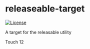 # releaseable-target

[![License](https://img.shields.io/badge/License-Apache_2.0-blue.svg)](https://opensource.org/licenses/Apache-2.0)

A target for the releasable utility

Touch 12

